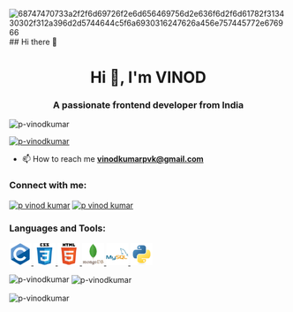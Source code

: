 ![68747470733a2f2f6d69726f2e6d656469756d2e636f6d2f6d61782f313430302f312a396d2d5744644c5f6a6930316247626a456e757445772e676966](https://github.com/user-attachments/assets/d7c92300-58f7-4114-b784-a5c330fb49db)## Hi there 👋




<!--
**VinodS2k/Vinod![Uploading 200w.gif…]()
S2k** is a ✨ _special_ ✨ repository because its `README.md` (this file) appears on your GitHub profile.

Here are some ideas to get you started:

- 🔭 I’m currently working on ...
- 🌱 I’m currently learning ...
- 👯 I’m looking to collaborate on ...
- 🤔 I’m looking for help with ...
- 💬 Ask me about ...
- 📫 How to reach me: ...
- 😄 Pronouns: ...
- ⚡ Fun fact: ...
-->
<h1 align="center">Hi 👋, I'm VINOD</h1>
<h3 align="center">A passionate frontend developer from India</h3>

<p align="left"> <img src="https://komarev.com/ghpvc/?username=p-vinodkumar&label=Profile%20views&color=0e75b6&style=flat" alt="p-vinodkumar" /> </p>

<p align="left"> <a href="https://github.com/ryo-ma/github-profile-trophy"><img src="https://github-profile-trophy.vercel.app/?username=p-vinodkumar" alt="p-vinodkumar" /></a> </p>

- 📫 How to reach me **vinodkumarpvk@gmail.com**

<h3 align="left">Connect with me:</h3>
<p align="left">
<a href="https://linkedin.com/in/p vinod kumar" target="blank"><img align="center" src="https://raw.githubusercontent.com/rahuldkjain/github-profile-readme-generator/master/src/images/icons/Social/linked-in-alt.svg" alt="p vinod kumar" height="30" width="40" /></a>
<a href="https://kaggle.com/p vinod kumar" target="blank"><img align="center" src="https://raw.githubusercontent.com/rahuldkjain/github-profile-readme-generator/master/src/images/icons/Social/kaggle.svg" alt="p vinod kumar" height="30" width="40" /></a>
</p>

<h3 align="left">Languages and Tools:</h3>
<p align="left"> <a href="https://www.cprogramming.com/" target="_blank" rel="noreferrer"> <img src="https://raw.githubusercontent.com/devicons/devicon/master/icons/c/c-original.svg" alt="c" width="40" height="40"/> </a> <a href="https://www.w3schools.com/css/" target="_blank" rel="noreferrer"> <img src="https://raw.githubusercontent.com/devicons/devicon/master/icons/css3/css3-original-wordmark.svg" alt="css3" width="40" height="40"/> </a> <a href="https://www.w3.org/html/" target="_blank" rel="noreferrer"> <img src="https://raw.githubusercontent.com/devicons/devicon/master/icons/html5/html5-original-wordmark.svg" alt="html5" width="40" height="40"/> </a> <a href="https://www.mongodb.com/" target="_blank" rel="noreferrer"> <img src="https://raw.githubusercontent.com/devicons/devicon/master/icons/mongodb/mongodb-original-wordmark.svg" alt="mongodb" width="40" height="40"/> </a> <a href="https://www.mysql.com/" target="_blank" rel="noreferrer"> <img src="https://raw.githubusercontent.com/devicons/devicon/master/icons/mysql/mysql-original-wordmark.svg" alt="mysql" width="40" height="40"/> </a> <a href="https://www.python.org" target="_blank" rel="noreferrer"> <img src="https://raw.githubusercontent.com/devicons/devicon/master/icons/python/python-original.svg" alt="python" width="40" height="40"/> </a> </p>

<p><img align="left" src="https://github-readme-stats.vercel.app/api/top-langs?username=p-vinodkumar&show_icons=true&locale=en&layout=compact" alt="p-vinodkumar" /></p>

<p>&nbsp;<img align="center" src="https://github-readme-stats.vercel.app/api?username=p-vinodkumar&show_icons=true&locale=en" alt="p-vinodkumar" /></p>

<p><img align="center" src="https://github-readme-streak-stats.herokuapp.com/?user=p-vinodkumar&" alt="p-vinodkumar" /></p>
